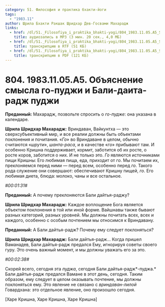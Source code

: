 ```yaml
---
category: 51. Философия и практика бхакти-йоги
tags:
  - "1983.11"
author: Шрила Бхакти Ракшак Шридхар Дев-Госвами Махарадж
links:
  - href: /dl/51._Filosofiya_i_praktika_bhakti-yogi/804_1983.11.05.A5_SridharMj_Objasnenie_smysla_go-pudzhi_i_Bali-daita-radzh_pudzhi.mp3
    title: аудиозапись в MP3 (3 мин. 20 сек., 4,0 МБ)
  - href: /dl/51._Filosofiya_i_praktika_bhakti-yogi/804_1983.11.05.A5_SridharMj_Objasnenie_smysla_go-pudzhi_i_Bali-daita-radzh_pudzhi.rtf
    title: транскрипцию в RTF (51 КБ)
  - href: /dl/51._Filosofiya_i_praktika_bhakti-yogi/804_1983.11.05.A5_SridharMj_Objasnenie_smysla_go-pudzhi_i_Bali-daita-radzh_pudzhi.pdf
    title: транскрипцию в PDF (121 КБ)
---
```


# 804. 1983.11.05.A5. Объяснение смысла го-пуджи и Бали-даита-радж пуджи

**Преданный:** Махарадж, позвольте спросить о *го-пудже*: она указана в календаре.

**Шрила Шридхар Махарадж:** Вриндаван, Вайкунтха — это сверхсубъективный мир, и все реалии должны быть объектами поклонения и почитания. «*Го*» во Вриндаване в целом, обычно считаются «*шрути*», *шанта-раса*, и в качестве «*го*» прибывают там. И особенно Кришна поддерживает, кормит, заботится об их росте, о росте коров, заботится о них. И не только это. *Го* являются источниками пищи Кришны: Его любимая пища, еда, приходит от *го*. Мы почитаем их, преклоняемся перед ними — перед всем, особенно перед *го*. Такого рода служение они совершают: обеспечивают Кришну пищей, *го*. Его любимая диета, блюда: молоко, чаны и все остальное.

*#00:01:31#*

**Преданный:** А почему преклоняются Бали дайтья-раджу?

**Шрила Шридхар Махарадж:** Каждое воплощение Бога является объектом поклонения в той или иной форме. Вайшнавы также бывают разных категорий, разных уровней. Мы должны почитать всех, всех и каждого, особенно с особым почтением мы относимся к Вриндавану.

**Преданный:** А Бали дайтья-радж? Почему ему следует поклоняться?

**Шрила Шридхар Махарадж:** Бали дайтья-радж… Когда пришел Ваманадев, Бали дайтья-радж предался Ему, игнорируя советы своего гуру. Это очень важный момент, и мы должны уважать его за это.

*#00:02:38#*

Скорей всего, сегодня эта *пуджа*, сегодня Бали дайтья-радж*-пуджа.* Бали дайтья-радж предался Вамане в этот день, сегодня. Таким образом, ему следует в целом оказывать почтение, мы должны поклоняться ему. Это явление не связано с *вриндаван-лилой* Говардхана: это отдельное явление, оно произошло сегодня.

[Харе Кришна, Харе Кришна, Харе Кришна]

